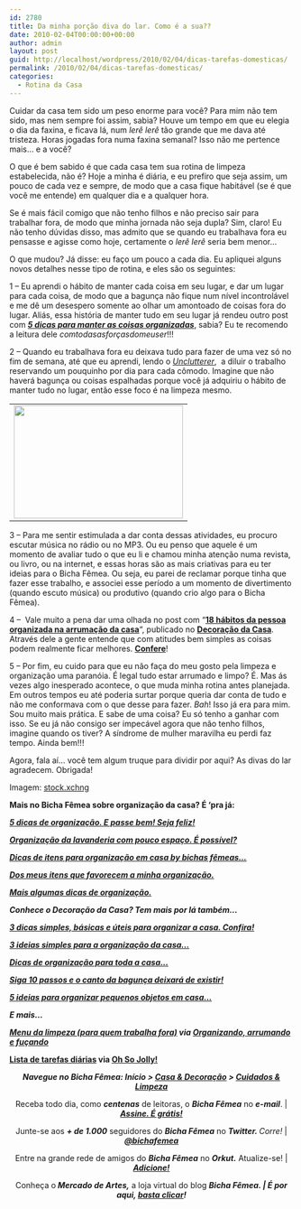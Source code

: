 ```yaml
---
id: 2780
title: Da minha porção diva do lar. Como é a sua??
date: 2010-02-04T00:00:00+00:00
author: admin
layout: post
guid: http://localhost/wordpress/2010/02/04/dicas-tarefas-domesticas/
permalink: /2010/02/04/dicas-tarefas-domesticas/
categories:
  - Rotina da Casa
---
```

Cuidar da casa tem sido um peso enorme para você? Para mim não tem sido, mas nem sempre foi assim, sabia? Houve um tempo em que eu elegia o dia da faxina, e ficava lá, num _lerê lerê_ tão grande que me dava até tristeza. Horas jogadas fora numa faxina semanal? Isso não me pertence mais… e a você?

<!--more-->

O que é bem sabido é que cada casa tem sua rotina de limpeza estabelecida, não é? Hoje a minha é diária, e eu prefiro que seja assim, um pouco de cada vez e sempre, de modo que a casa fique habitável (se é que você me entende) em qualquer dia e a qualquer hora.

Se é mais fácil comigo que não tenho filhos e não preciso sair para trabalhar fora, de modo que minha jornada não seja dupla? Sim, claro! Eu não tenho dúvidas disso, mas admito que se quando eu trabalhava fora eu pensasse e agisse como hoje, certamente o _lerê lerê_ seria bem menor…

O que mudou? Já disse: eu faço um pouco a cada dia. Eu apliquei alguns novos detalhes nesse tipo de rotina, e eles são os seguintes:

1 – Eu aprendi o hábito de manter cada coisa em seu lugar, e dar um lugar para cada coisa, de modo que a bagunça não fique num nível incontrolável e me dê um desespero somente ao olhar um amontoado de coisas fora do lugar. Aliás, essa história de manter tudo em seu lugar já rendeu outro post com **_<a href="http://www.trololodemulher.com.br/2009/11/10/dicas-organizacao-casa/" target="_self">5 dicas para manter as coisas organizadas</a>_**, sabia? Eu te recomendo a leitura dele _comtodasasforçasdomeuser_!!!

2 – Quando eu trabalhava fora eu deixava tudo para fazer de uma vez só no fim de semana, até que eu aprendi, lendo o _<a href="http://unclutterer.com/" target="_blank">Unclutterer</a>_,  a diluir o trabalho reservando um pouquinho por dia para cada cômodo. Imagine que não haverá bagunça ou coisas espalhadas porque você já adquiriu o hábito de manter tudo no lugar, então esse foco é na limpeza mesmo.

<table align="center">
  <tr>
    <td>
      <a href="http://www.trololodemulher.com.br/blog/wp-content/uploads/2010/02/limpeza-da-casa-leve.jpg"><img class="aligncenter size-medium wp-image-4249" title="limpeza da casa leve" src="http://www.trololodemulher.com.br/blog/wp-content/uploads/2010/02/limpeza-da-casa-leve-300x200.jpg" alt="" width="300" height="200" /></a>
    </td>
  </tr>
</table>

3 – Para me sentir estimulada a dar conta dessas atividades, eu procuro escutar música no rádio ou no MP3. Ou eu penso que aquele é um momento de avaliar tudo o que eu li e chamou minha atenção numa revista, ou livro, ou na internet, e essas horas são as mais criativas para eu ter ideias para o Bicha Fêmea. Ou seja, eu parei de reclamar porque tinha que fazer esse trabalho, e associei esse período a um momento de divertimento (quando escuto música) ou produtivo (quando crio algo para o Bicha Fêmea).

4 –  Vale muito a pena dar uma olhada no post com &#8220;**<a href="http://www.decoracaodacasa.com/organizacao-da-casa/" target="_blank">18 hábitos da pessoa organizada na arrumação da casa</a>**&#8220;, publicado no **<a href="http://www.decoracaodacasa.com/" target="_blank">Decoração da Casa</a>**. Através dele a gente entende que com atitudes bem simples as coisas podem realmente ficar melhores. **<a href="http://www.decoracaodacasa.com/organizacao-da-casa/" target="_blank">Confere</a>**!

5 – Por fim, eu cuido para que eu não faça do meu gosto pela limpeza e organização uma paranóia. É legal tudo estar arrumado e limpo? É. Mas ás vezes algo inesperado acontece, o que muda minha rotina antes planejada. Em outros tempos eu até poderia surtar porque queria dar conta de tudo e não me conformava com o que desse para fazer. _Bah_! Isso já era para mim. Sou muito mais prática. E sabe de uma coisa? Eu só tenho a ganhar com isso. Se eu já não consigo ser impecável agora que não tenho filhos, imagine quando os tiver? A síndrome de mulher maravilha eu perdi faz tempo. Ainda bem!!!

Agora, fala aí… você tem algum truque para dividir por aqui? As divas do lar agradecem. Obrigada!

Imagem: <a href="http://www.sxc.hu/" target="_blank">stock.xchng</a>

**Mais no Bicha Fêmea sobre organização da casa? É &#8216;pra já:**

<a href="http://www.trololodemulher.com.br/2009/11/10/5-dicas-de-oganizao-e-passe-bem-seja-feliz/" target="_blank"><strong><em>5 dicas de organização. E passe bem! Seja feliz!</em></strong></a>

**_<a href="http://www.trololodemulher.com.br/2010/04/14/organizacao-lavanderia-pequena/" target="_self">Organização da lavanderia com pouco espaço. É possível?</a>_**

**_<a href="http://www.trololodemulher.com.br/2010/01/21/dicas-de-itens-para-organizacao-em-casa-by-bichas-femeas%e2%80%a6/" target="_self">Dicas de itens para organização em casa by bichas fêmeas&#8230;</a>_**

**_<a href="http://www.trololodemulher.com.br/2010/01/19/dos-meus-itens-que-favorecem-minha-organizacao-qual-o-seu/" target="_self">Dos meus itens que favorecem a minha organização.</a>_**

**_<a href="http://www.trololodemulher.com.br/2009/05/04/dicas-organizacao/" target="_self">Mais algumas dicas de organização.</a>_**

**_Conhece o Decoração da Casa? Tem mais por lá também&#8230;_**

**_<a href="http://www.decoracaodacasa.com/dicas-para-organizar-a-casa/" target="_blank">3 dicas simples, básicas e úteis para organizar a casa. Confira!</a>_**

**_<a href="http://www.decoracaodacasa.com/ideias-organizacao-da-casa/" target="_blank">3 ideias simples para a organização da casa&#8230;</a>_**

**_<a href="http://www.decoracaodacasa.com/dicas-organizacao-da-casa/" target="_blank">Dicas de organização para toda a casa&#8230;</a>_**

**_<a href="http://www.decoracaodacasa.com/dicas-organizacao/" target="_blank">Siga 10 passos e o canto da bagunça deixará de existir!</a>_**

**_<a href="http://www.decoracaodacasa.com/ideias-organizacao-casa/" target="_blank">5 ideias para organizar pequenos objetos em casa&#8230;</a>_**

**_E mais&#8230;_**

**_<a href="http://www.organizandoarrumando.com/2010/02/menu-da-limpeza.html" target="_blank">Menu da limpeza (para quem trabalha fora)</a> via <a href="http://www.organizandoarrumando.com/" target="_blank">Organizando, arrumando e fuçando</a>_**

**<a href="http://www.ohsojolly.com/2010/01/lista-de-tarefas-diarias.html" target="_blank">Lista de tarefas diárias</a> via <a href="http://www.ohsojolly.com/" target="_blank">Oh So Jolly!</a>**

<p style="text-align: center;">
  <strong><em>Navegue no Bicha Fêmea: Início > <a href="http://www.trololodemulher.com.br/casaedecoracao/">Casa & Decoração</a> > <a href="http://www.trololodemulher.com.br/category/casa-cuidados-limpeza/">Cuidados & Limpeza</a></em></strong>
</p>

<p style="text-align: center;">
  Receba todo dia, como <strong><em>centenas</em></strong> de leitoras, o <strong><em>Bicha Fêmea</em></strong> no <strong><em>e-mail</em></strong>. | <strong><em><a href="http://feedburner.google.com/fb/a/mailverify?uri=blogbichafemea&loc=pt_BR">Assine. É grátis!</a></em></strong>
</p>

<p style="text-align: center;">
  Junte-se aos <strong><em>+ de 1.000</em></strong> seguidores do <strong><em>Bicha Fêmea</em></strong> no <em><strong>Twitter. </strong>Corre!</em> | <strong><em><a href="http://twitter.com/bichafemea">@bichafemea</a></em></strong>
</p>

<p style="text-align: center;">
  Entre na grande rede de amigos do <strong><em>Bicha Fêmea</em></strong> no <strong><em>Orkut.</em></strong> Atualize-se! | <strong><em><a href="http://www.orkut.com.br/Main#Profile?uid=5161612886294499900">Adicione!</a></em></strong>
</p>

<p style="text-align: center;">
  Conheça o<strong><em> Mercado de Artes,</em></strong> a loja virtual do blog <strong><em>Bicha Fêmea. | É por aqui, </em></strong><a href="http://www.trololodemulher.com.br/loja/"><strong><em>basta clicar</em></strong></a><strong><em>!</em></strong>
</p>